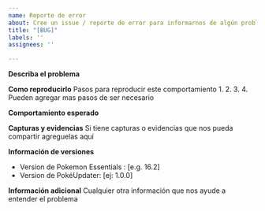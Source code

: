 ```yaml
---
name: Reporte de error
about: Cree un issue / reporte de error para informarnos de algún problema
title: "[BUG]"
labels: ''
assignees: ''

---
```


**Describa el problema**

**Como reproducirlo**
Pasos para reproducir este comportamiento
1. 
2. 
3. 
4. 
Pueden agregar mas pasos de ser necesario

**Comportamiento esperado**

**Capturas y evidencias**
Si tiene capturas o evidencias que nos pueda compartir agreguelas aquí

**Información de versiones**
 - Version de Pokemon Essentials : [e.g. 16.2]
 - Version de PokéUpdater: [ej: 1.0.0]

**Información adicional**
Cualquier otra información que nos ayude a entender el problema
